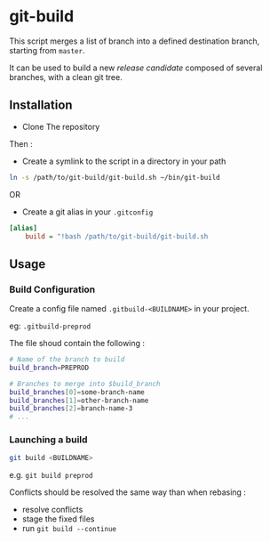 
# git-build

This script merges a list of branch into a defined destination branch, starting from `master`.

It can be used to build a new *release candidate* composed of several branches, with a clean git tree.

## Installation

* Clone The repository

Then : 
* Create a symlink to the script in a directory in your path
```bash
ln -s /path/to/git-build/git-build.sh ~/bin/git-build
```

OR

* Create a git alias in your `.gitconfig`
```ini
[alias]
    build = "!bash /path/to/git-build/git-build.sh
```

## Usage

### Build Configuration
 
Create a config file named `.gitbuild-<BUILDNAME>` in your project. 

eg: `.gitbuild-preprod`

The file shoud contain the following : 

```bash
# Name of the branch to build
build_branch=PREPROD

# Branches to merge into $build_branch
build_branches[0]=some-branch-name
build_branches[1]=other-branch-name
build_branches[2]=branch-name-3
# ...
```

### Launching a build

```bash
git build <BUILDNAME>
```

e.g. `git build preprod`

Conflicts should be resolved the same way than when rebasing : 
 * resolve conflicts
 * stage the fixed files
 * run `git build --continue`
